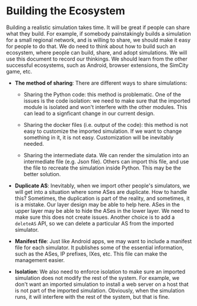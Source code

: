 # Building the Ecosystem 

Building a realistic simulation takes time. It will be great if people
can share what they build. For example, if somebody painstakingly builds
a simulation for a small regional network, and is willing to share, we should
make it easy for people to do that. We do need to think about how to 
build such an ecosystem, where people can build, share, and adopt simulations.
We will use this document to record our thinkings. We should learn from
the other successful ecosystems, such as Android, browser extensions, 
the SimCity game, etc. 

- **The method of sharing**: There are different ways to share simulations:
  - Sharing the Python code: this method is problematic. One of the issues 
    is the code isolation: we need to make sure that the imported module 
    is isolated and won't interfere with the other modules. This can lead 
    to a signficant change in our current design. 

  - Sharing the docker files (i.e. output of the code): this method is not 
    easy to customize the imported simulation. If we want to change something 
    in it, it is not easy. Customization will be inevitably needed. 

  - Sharing the intermediate data. We can render the simulation into 
    an intermediate file (e.g. Json file). Others can import this file, and
    use the file to recreate the simulation inside Python. This may be the
    better solution. 
    

- **Duplicate AS**: Inevitably, when we import other people's simulators, we
will get into a situation where some ASes are duplicate. How to handle this?
Sometimes, the duplication is part of the reality, and sometimes, it is 
a mistake. Our layer design may be able to help here. ASes in the upper layer
may be able to hide the ASes in the lower layer. We need to make sure this 
does not create issues. Another choice is to add a `deleteAS` API, so we can
delete a particular AS from the imported simulator.

- **Manifest file**: Just like Android apps, we may want to include a manifest
file for each simulator. It publishes some of the essential information, such
as the ASes, IP prefixes, IXes, etc. This file can make the management easier.

- **Isolation**: We also need to enforce isolation to make sure an imported
    simulation does not modify the rest of the system. 
    For example, we don't want an imported simulation to install a web server 
    on a host that is not part of the imported simulation. Obviously, when the 
    simulation runs, it will interfere with the rest of the system, but that
    is fine. 